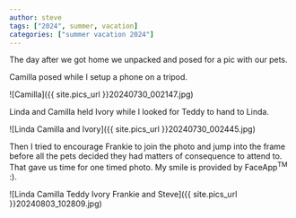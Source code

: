 ```yaml
---
author: steve
tags: ["2024", summer, vacation]
categories: ["summer vacation 2024"]
---
```

The day after we got home we unpacked and posed for a pic with our pets.  

Camilla posed while I setup a phone on a tripod.  

![Camilla]({{ site.pics_url }}20240730_002147.jpg)  

Linda and Camilla held Ivory while I looked for Teddy to hand to Linda.  

![Linda Camilla and Ivory]({{ site.pics_url }}20240730_002445.jpg)  

Then I tried to encourage Frankie to join the photo and jump into the frame before all the pets decided they had matters of consequence to attend to.  That gave us time for one timed photo.  My smile is provided by FaceApp<sup>TM</sup> :).

![Linda Camilla Teddy Ivory Frankie and Steve]({{ site.pics_url }}20240803_102809.jpg)  

